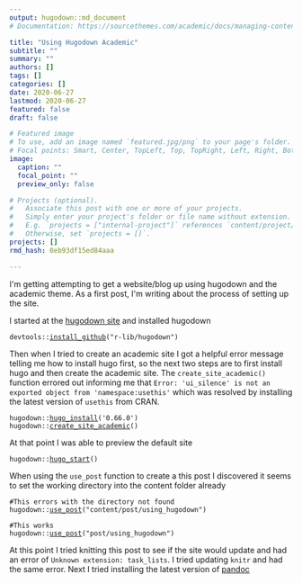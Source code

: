 ```yaml
---
output: hugodown::md_document
# Documentation: https://sourcethemes.com/academic/docs/managing-content/

title: "Using Hugodown Academic"
subtitle: ""
summary: ""
authors: []
tags: []
categories: []
date: 2020-06-27
lastmod: 2020-06-27
featured: false
draft: false

# Featured image
# To use, add an image named `featured.jpg/png` to your page's folder.
# Focal points: Smart, Center, TopLeft, Top, TopRight, Left, Right, BottomLeft, Bottom, BottomRight.
image:
  caption: ""
  focal_point: ""
  preview_only: false

# Projects (optional).
#   Associate this post with one or more of your projects.
#   Simply enter your project's folder or file name without extension.
#   E.g. `projects = ["internal-project"]` references `content/project/deep-learning/index.md`.
#   Otherwise, set `projects = []`.
projects: []
rmd_hash: 0eb93df15ed84aaa

---
```


I'm getting attempting to get a website/blog up using hugodown and the academic theme. As a first post, I'm writing about the process of setting up the site.

I started at the [hugodown site](https://hugodown.r-lib.org/index.html) and installed hugodown

<div class="highlight">

<pre class='chroma'><code class='language-r' data-lang='r'><span class='k'>devtools</span>::<span class='nf'><a href='https://rdrr.io/pkg/devtools/man/remote-reexports.html'>install_github</a></span>(<span class='s'>"r-lib/hugodown"</span>)</code></pre>

</div>

Then when I tried to create an academic site I got a helpful error message telling me how to install hugo first, so the next two steps are to first install hugo and then create the academic site. The `create_site_academic()` function errored out informing me that `Error: 'ui_silence' is not an exported object from 'namespace:usethis'` which was resolved by installing the latest version of `usethis` from CRAN.

<div class="highlight">

<pre class='chroma'><code class='language-r' data-lang='r'><span class='k'>hugodown</span>::<span class='nf'><a href='https://rdrr.io/pkg/hugodown/man/hugo_install.html'>hugo_install</a></span>(<span class='s'>'0.66.0'</span>)
<span class='k'>hugodown</span>::<span class='nf'><a href='https://rdrr.io/pkg/hugodown/man/create_site_academic.html'>create_site_academic</a></span>()</code></pre>

</div>

At that point I was able to preview the default site

<div class="highlight">

<pre class='chroma'><code class='language-r' data-lang='r'><span class='k'>hugodown</span>::<span class='nf'><a href='https://rdrr.io/pkg/hugodown/man/hugo_start.html'>hugo_start</a></span>()</code></pre>

</div>

When using the `use_post` function to create a this post I discovered it seems to set the working directory into the content folder already

<div class="highlight">

<pre class='chroma'><code class='language-r' data-lang='r'><span class='c'>#This errors with the directory not found</span>
<span class='k'>hugodown</span>::<span class='nf'><a href='https://rdrr.io/pkg/hugodown/man/use_post.html'>use_post</a></span>(<span class='s'>"content/post/using_hugodown"</span>)

<span class='c'>#This works</span>
<span class='k'>hugodown</span>::<span class='nf'><a href='https://rdrr.io/pkg/hugodown/man/use_post.html'>use_post</a></span>(<span class='s'>"post/using_hugodown"</span>)</code></pre>

</div>

At this point I tried knitting this post to see if the site would update and had an error of `Unknown extension: task_lists`. I tried updating `knitr` and had the same error. Next I tried installing the latest version of [pandoc](https://pandoc.org/installing.html)

